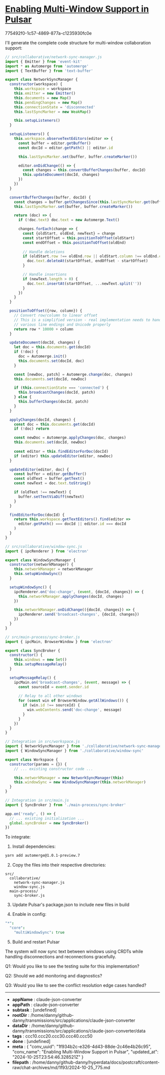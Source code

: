 # [Enabling Multi-Window Support in Pulsar](https://claude.ai/chat/1f934b2c-e326-4d43-88de-2c46e4b26c95)

775492f0-1c57-4869-877a-c1235930fc0e

 I'll generate the complete code structure for multi-window collaboration support:

```javascript
// src/collaborative/network-sync-manager.js
import { Emitter } from 'event-kit'
import * as Automerge from 'automerge'
import { TextBuffer } from 'text-buffer'

export class NetworkSyncManager {
  constructor(workspace) {
    this.workspace = workspace
    this.emitter = new Emitter()
    this.documents = new Map()
    this.pendingChanges = new Map()
    this.connectionState = 'disconnected'
    this.lastSyncMarker = new WeakMap()

    this.setupListeners()
  }

  setupListeners() {
    this.workspace.observeTextEditors(editor => {
      const buffer = editor.getBuffer()
      const docId = editor.getPath() || editor.id

      this.lastSyncMarker.set(buffer, buffer.createMarker())

      editor.onDidChange(() => {
        const changes = this.convertBufferChanges(buffer, docId)
        this.updateDocument(docId, changes)
      })
    })
  }

  convertBufferChanges(buffer, docId) {
    const changes = buffer.getChangesSince(this.lastSyncMarker.get(buffer))
    this.lastSyncMarker.set(buffer, buffer.createMarker())

    return (doc) => {
      if (!doc.text) doc.text = new Automerge.Text()

      changes.forEach(change => {
        const {oldStart, oldEnd, newText} = change
        const startOffset = this.positionToOffset(oldStart)
        const endOffset = this.positionToOffset(oldEnd)
        
        // Handle deletions
        if (oldStart.row !== oldEnd.row || oldStart.column !== oldEnd.column) {
          doc.text.deleteAt(startOffset, endOffset - startOffset)
        }

        // Handle insertions
        if (newText.length > 0) {
          doc.text.insertAt(startOffset, ...newText.split(''))
        }
      })
    }
  }

  positionToOffset({row, column}) {
    // Convert row/column to linear offset
    // This is a simplified version - real implementation needs to handle
    // various line endings and Unicode properly
    return row * 10000 + column
  }

  updateDocument(docId, changes) {
    let doc = this.documents.get(docId)
    if (!doc) {
      doc = Automerge.init()
      this.documents.set(docId, doc)
    }

    const [newDoc, patch] = Automerge.change(doc, changes)
    this.documents.set(docId, newDoc)

    if (this.connectionState === 'connected') {
      this.broadcastChanges(docId, patch)
    } else {
      this.bufferChanges(docId, patch)
    }
  }

  applyChanges(docId, changes) {
    const doc = this.documents.get(docId)
    if (!doc) return

    const newDoc = Automerge.applyChanges(doc, changes)
    this.documents.set(docId, newDoc)
    
    const editor = this.findEditorForDoc(docId)
    if (editor) this.updateEditor(editor, newDoc)
  }

  updateEditor(editor, doc) {
    const buffer = editor.getBuffer()
    const oldText = buffer.getText()
    const newText = doc.text.toString()

    if (oldText !== newText) {
      buffer.setTextViaDiff(newText)
    }
  }

  findEditorForDoc(docId) {
    return this.workspace.getTextEditors().find(editor => 
      editor.getPath() === docId || editor.id === docId
    )
  }
}

// src/collaborative/window-sync.js
import { ipcRenderer } from 'electron'

export class WindowSyncManager {
  constructor(networkManager) {
    this.networkManager = networkManager
    this.setupWindowSync()
  }

  setupWindowSync() {
    ipcRenderer.on('doc-change', (event, {docId, changes}) => {
      this.networkManager.applyChanges(docId, changes)
    })

    this.networkManager.onDidChange(({docId, changes}) => {
      ipcRenderer.send('broadcast-changes', {docId, changes})
    })
  }
}

// src/main-process/sync-broker.js
import { ipcMain, BrowserWindow } from 'electron'

export class SyncBroker {
  constructor() {
    this.windows = new Set()
    this.setupMessageRelay()
  }

  setupMessageRelay() {
    ipcMain.on('broadcast-changes', (event, message) => {
      const sourceId = event.sender.id
      
      // Relay to all other windows
      for (const win of BrowserWindow.getAllWindows()) {
        if (win.id !== sourceId) {
          win.webContents.send('doc-change', message)
        }
      }
    })
  }
}

// Integration in src/workspace.js
import { NetworkSyncManager } from './collaborative/network-sync-manager'
import { WindowSyncManager } from './collaborative/window-sync'

export class Workspace {
  constructor(params = {}) {
    // ... existing constructor code ...

    this.networkManager = new NetworkSyncManager(this)
    this.windowSync = new WindowSyncManager(this.networkManager)
  }
}

// Integration in src/main.js
import { SyncBroker } from './main-process/sync-broker'

app.on('ready', () => {
  // ... existing initialization ...
  global.syncBroker = new SyncBroker()
})
```

To integrate:

1. Install dependencies:
```bash
yarn add automerge@1.0.1-preview.7
```

2. Copy the files into their respective directories:
```
src/
  collaborative/
    network-sync-manager.js
    window-sync.js
  main-process/
    sync-broker.js
```

3. Update Pulsar's package.json to include new files in build

4. Enable in config:
```cson
"*":
  "core":
    "multiWindowSync": true
```

5. Build and restart Pulsar

The system will now sync text between windows using CRDTs while handling disconnections and reconnections gracefully.

Q1: Would you like to see the testing suite for this implementation?

Q2: Should we add monitoring and diagnostics?

Q3: Would you like to see the conflict resolution edge cases handled?

---

* **appName** : claude-json-converter
* **appPath** : claude-json-converter
* **subtask** : [undefined]
* **rootDir** : /home/danny/github-danny/transmissions/src/applications/claude-json-converter
* **dataDir** : /home/danny/github-danny/transmissions/src/applications/claude-json-converter/data
* **tags** : ccc10.ccc20.ccc30.ccc40.ccc50
* **done** : [undefined]
* **meta** : {
  "conv_uuid": "1f934b2c-e326-4d43-88de-2c46e4b26c95",
  "conv_name": "Enabling Multi-Window Support in Pulsar",
  "updated_at": "2024-10-25T23:54:46.328521Z"
}
* **filepath** : /home/danny/github-danny/hyperdata/docs/postcraft/content-raw/chat-archives/md/1f93/2024-10-25_775.md